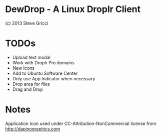 DewDrop - A Linux Droplr Client
=======
(c) 2013 Steve Gricci

# TODOs

* Upload text modal
* Work with Droplr Pro domains
* New Icons
* Add to Ubuntu Software Center
* Only use App Indicator when necessary
* Drop area for files
* Drag and Drop

# Notes

Application Icon used under CC-Attribution-NonCommercial license from http://dapinographics.com
